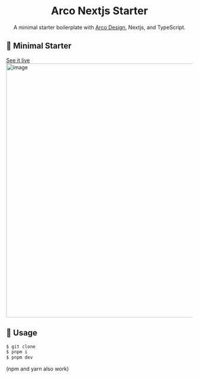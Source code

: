 <div align="center">
  <h1>Arco Nextjs Starter</h1>
</div>

<div align="center">

A minimal starter boilerplate with [Arco Design](https://arco.design/), Nextjs, and TypeScript.

</div>

## 👀 Minimal Starter
[See it live](https://arco-next-starter.vercel.app/)
<img width="686" alt="image" src="https://user-images.githubusercontent.com/8275280/176246710-7083b280-342a-42a0-a2d0-68df799e4c61.png">


## 🌈 Usage

```bash
$ git clone 
$ pnpm i
$ pnpm dev
```
(npm and yarn also work)
